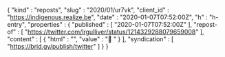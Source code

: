 {
  "kind" : "reposts",
  "slug" : "2020/01/ur7vk",
  "client_id" : "https://indigenous.realize.be",
  "date" : "2020-01-07T07:52:00Z",
  "h" : "h-entry",
  "properties" : {
    "published" : [ "2020-01-07T07:52:00Z" ],
    "repost-of" : [ "https://twitter.com/lrgulliver/status/1214329288079659008" ],
    "content" : [ {
      "html" : "",
      "value" : "👀 "
    } ],
    "syndication" : [ "https://brid.gy/publish/twitter" ]
  }
}
